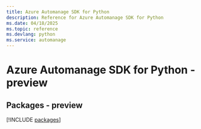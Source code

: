 ```yaml
---
title: Azure Automanage SDK for Python
description: Reference for Azure Automanage SDK for Python
ms.date: 04/18/2025
ms.topic: reference
ms.devlang: python
ms.service: automanage
---
```

# Azure Automanage SDK for Python - preview
## Packages - preview
[!INCLUDE [packages](automanage-index.md)]